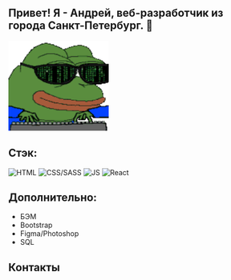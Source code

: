 
## Привет! Я - Андрей, веб-разработчик из города Санкт-Петербург. 👋


<img  width="200" height="180" src="https://raw.githubusercontent.com/an6re9/an6re9/5ddffc672c6a1ddb8900c033a4c4dfe90c511ad6/soulja-boy-pepe.gif">


## Стэк: ##

![HTML](https://img.shields.io/static/v1?label=&message=HTML&color="#4591d1")
![CSS/SASS](https://img.shields.io/static/v1?label=&message=CSS/SASS&color=4591d1)
![JS](https://img.shields.io/static/v1?label=&message=JS&color=f17532)
![React](https://img.shields.io/static/v1?label=&message=React&color=d74242)

## Дополнительно: ##
- БЭМ
- Bootstrap
- Figma/Photoshop
- SQL

## Контакты ##




